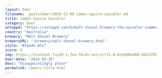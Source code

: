 ```yaml
---
layout: beer
filename: _posts/beer/2016-11-09-james-squire-swindler.md
title: James Squire Swindler
category: beer
untappd: "https://untappd.com/b/malt-shovel-brewery-the-swindler-summer-ale/1257519"
country: "Australia"
brewery: "Malt Shovel Brewery"
breweryURL: "/brewery/malt-shovel-brewery.html"
style: "Blonde Ale"
score: 6
img: https://scontent.fsyd9-1.fna.fbcdn.net/v/t31.0-0/p480x480/10623703_10153966649228745_7093539391186290992_o.jpg?_nc_cat=111&_nc_sid=e007fa&_nc_ohc=hCozHNF8hiEAX9iUv0R&_nc_ht=scontent.fsyd9-1.fna&_nc_tp=6&oh=eb6643a70ca525acd41de318e5679672&oe=5F47D984
beer-date: "2016-03-16"
desc: "Disappointingly plain"
permalink: /beer/:title.html
---
```

